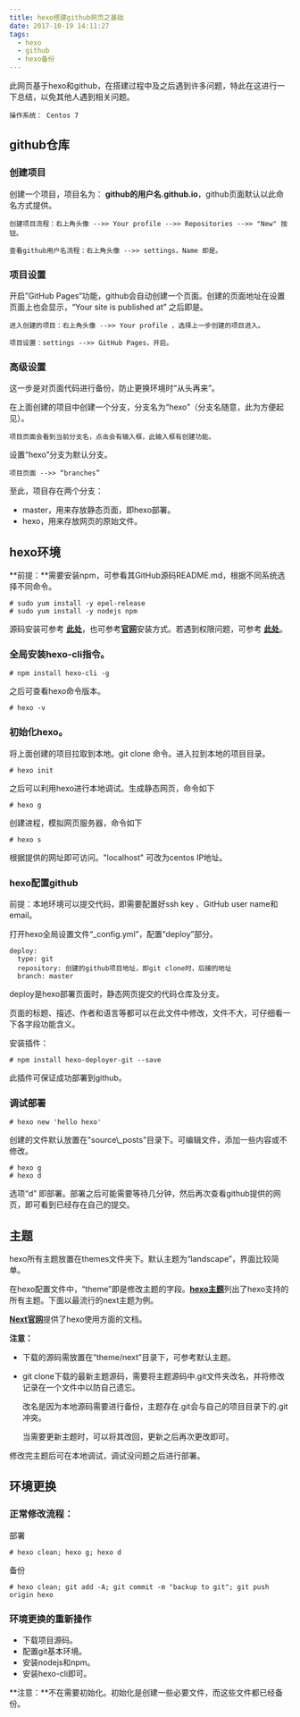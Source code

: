 ```yaml
---
title: hexo搭建github网页之基础
date: 2017-10-19 14:11:27
tags:
  - hexo
  - github
  - hexo备份
---
```


此网页基于hexo和github，在搭建过程中及之后遇到许多问题，特此在这进行一下总结，以免其他人遇到相关问题。

```
操作系统： Centos 7
```

## github仓库

### 创建项目

创建一个项目，项目名为： **github的用户名.github.io**，github页面默认以此命名方式提供。

```shell
创建项目流程：右上角头像 -->> Your profile -->> Repositories -->> "New" 按钮。

查看github用户名流程：右上角头像 -->> settings，Name 即是。
```

### 项目设置

开启”GitHub Pages“功能，github会自动创建一个页面。创建的页面地址在设置页面上也会显示，“Your site is published at” 之后即是。

```shell
进入创建的项目：右上角头像 -->> Your profile ，选择上一步创建的项目进入。

项目设置：settings -->> GitHub Pages，开启。
```

### 高级设置

这一步是对页面代码进行备份，防止更换环境时“从头再来”。

在上面创建的项目中创建一个分支，分支名为“hexo”（分支名随意，此为方便起见）。

```shell
项目页面会看到当前分支名，点击会有输入框，此输入框有创建功能。
```

设置“hexo”分支为默认分支。

```shell
项目页面 -->> “branches” 
```

至此，项目存在两个分支：

- master，用来存放静态页面，即hexo部署。
- hexo，用来存放网页的原始文件。

## hexo环境

**前提：**需要安装npm，可参看其GitHub源码README.md，根据不同系统选择不同命令。

```shell
# sudo yum install -y epel-release
# sudo yum install -y nodejs npm
```

源码安装可参考 [**此处**](http://frontenddev.org/article/ali-cloud-ecs-use-result-1-use-yum-to-install-nodejs-npm-environment.html)，也可参考[**官网**](https://github.com/nodesource/distributions)安装方式。若遇到权限问题，可参考 [**此处**](https://docs.npmjs.com/getting-started/fixing-npm-permissions)。

### 全局安装hexo-cli指令。

```shell
# npm install hexo-cli -g
```

之后可查看hexo命令版本。

```shell
# hexo -v 
```

### 初始化hexo。

将上面创建的项目拉取到本地。git clone 命令。进入拉到本地的项目目录。

```shell
# hexo init
```

之后可以利用hexo进行本地调试。生成静态网页，命令如下

```shell
# hexo g
```

创建进程，模拟网页服务器，命令如下

```shell
# hexo s
```

根据提供的网址即可访问。"localhost" 可改为centos IP地址。

### hexo配置github

前提：本地环境可以提交代码，即需要配置好ssh key 、GitHub user name和email。

打开hexo全局设置文件“_config.yml”，配置“deploy”部分。

```shell
deploy:
  type: git
  repository: 创建的github项目地址，即git clone时，后接的地址
  branch: master
```

deploy是hexo部署页面时，静态网页提交的代码仓库及分支。

页面的标题、描述、作者和语言等都可以在此文件中修改，文件不大，可仔细看一下各字段功能含义。

安装插件：

```shell
# npm install hexo-deployer-git --save
```

此插件可保证成功部署到github。

### 调试部署

```shell
# hexo new 'hello hexo'
```

创建的文件默认放置在"source\\_posts"目录下。可编辑文件，添加一些内容或不修改。

```shell
# hexo g
# hexo d
```

选项“d” 即部署。部署之后可能需要等待几分钟，然后再次查看github提供的网页，即可看到已经存在自己的提交。

## 主题

hexo所有主题放置在themes文件夹下。默认主题为“landscape”，界面比较简单。

在hexo配置文件中，“theme”即是修改主题的字段。[**hexo主题**](https://hexo.io/themes/)列出了hexo支持的所有主题。下面以最流行的next主题为例。

[**Next官网**](http://theme-next.iissnan.com/)提供了hexo使用方面的文档。

**注意：**

- 下载的源码需放置在“theme/next”目录下，可参考默认主题。

- git clone下载的最新主题源码，需要将主题源码中.git文件夹改名，并将修改记录在一个文件中以防自己遗忘。

  改名是因为本地源码需要进行备份，主题存在.git会与自己的项目目录下的.git冲突。

  当需要更新主题时，可以将其改回，更新之后再次更改即可。

修改完主题后可在本地调试，调试没问题之后进行部署。

## 环境更换

### 正常修改流程：

部署

```shell
# hexo clean; hexo g; hexo d
```

备份

```shell
# hexo clean; git add -A; git commit -m "backup to git"; git push origin hexo
```

### 环境更换的重新操作

- 下载项目源码。
- 配置git基本环境。
- 安装nodejs和npm。
- 安装hexo-cli即可。

**注意：**不在需要初始化。初始化是创建一些必要文件，而这些文件都已经备份。